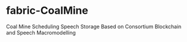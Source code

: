 # fabric-CoalMine
Coal Mine Scheduling Speech Storage Based on Consortium Blockchain and Speech Macromodelling
